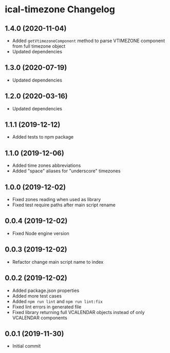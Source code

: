 # ical-timezone Changelog

## 1.4.0 (2020-11-04)

-  Added `getVtimezoneComponent` method to parse VTIMEZONE component from full timezone object
-  Updated dependencies

## 1.3.0 (2020-07-19)

-  Updated dependencies

## 1.2.0 (2020-03-16)

-  Updated dependencies

## 1.1.1 (2019-12-12)

-   Added tests to npm package

## 1.1.0 (2019-12-06)

-   Added time zones abbreviations
-   Added "space" aliases for "underscore" timezones

## 1.0.0 (2019-12-02)

-   Fixed zones reading when used as library
-   Fixed test require paths after main script rename

## 0.0.4 (2019-12-02)

-   Fixed Node engine version

## 0.0.3 (2019-12-02)

-   Refactor change main script name to index

## 0.0.2 (2019-12-02)

-   Added package.json properties
-   Added more test cases
-   Added `npm run lint` and `npm run lint:fix`
-   Fixed lint errors in generated file
-   Fixed library returning full VCALENDAR objects instead of only VCALENDAR components

## 0.0.1 (2019-11-30)

-   Initial commit
